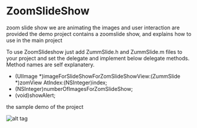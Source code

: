 # ZoomSlideShow
zoom slide show we are animating the images and user interaction are provided 
the demo project contains a zoomslide show, and explains how to use in the main project

To use ZoomSlideshow just add ZummSlide.h and ZummSlide.m files to your project and set the delegate and implement below delegate methods. Method names are self explanatery.

  - (UIImage *)imageForSlideShowForZomSlideShowView:(ZummSlide *)zomView AtIndex:(NSInteger)index;
  - (NSInteger)numberOfImagesForZomSlideShow;
  - (void)showAlert; 


the sample demo of the project

![alt tag](https://github.com/Shankar-bs/ZoomSlideShow/blob/master/DemoZoomSlide.gif)
